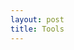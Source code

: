 ```yaml
---
layout: post
title: Tools 
---
```



<!--  - [Mermaid](https://github.com/knsv/mermaid) für Diagramme -->

